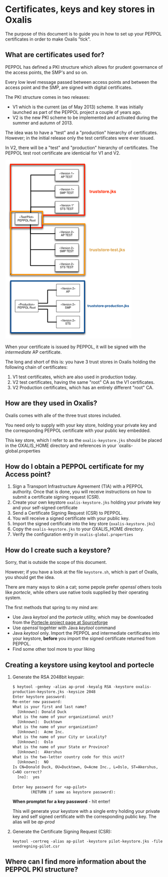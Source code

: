 # Certificates, keys and key stores in Oxalis

The purpose of this document is to guide you in how to set up your PEPPOL certificates in order to make Oxalis "tick".

## What are certificates used for?

PEPPOL has defined a PKI structure which allows for prudent governance of the access points, the SMP's and so on.

Every low level message passed between access points and between the access point and the SMP, are signed with digital certificates.

The PKI structure comes in two releases:

* V1 which is the current (as of May 2013) scheme. It was initially launched as part of the PEPPOL project a couple of
years ago.
* V2 is the new PKI scheme to be implemented and activated during the summer and autumn of 2013.

The idea was to have a "test" and a "production" hierarchy of certificates. However; in the initial release only
 the test certificates were ever issued.

In V2, there will be a "test" and "production" hierarchy of certificates. The PEPPOL test root certificate are identicial
  for V1 and V2.

![Truststore structure](illustrations/truststore.png)

When your certificate is issued by PEPPOL, it will be signed with the *intermediate* AP certificate.

The long and short of this is: you have 3 trust stores in Oxalis holding the following chain of certificates:

1. V1 test certificates, which are also used in production today.
1. V2 test certificates, having the same "root" CA as the V1 certificates.
1. V2 Production certificates, which has an entirely different "root" CA.

## How are they used in Oxalis?

Oxalis comes with alle of the three trust stores included.

You need only to supply with your key store, holding your private key and the corresponding PEPPOL certificate with your public key embedded.

This key store, which I refer to as the `oxalis-keystore.jks` should be placed in the OXALIS_HOME directory and references in your `oxalis-global.properties

## How do I obtain a PEPPOL certificate for my Access point?

1. Sign a Transport Infrastructure Agreement (TIA) with a PEPPOL authority. Once that is done, you will receive instructions on how
to submit a certificate signing request (CSR).
1. Create your own keystore `oxalis-keystore.jks` holding your private key and your self-signed certificate
1. Send a Certificate Signing Request (CSR) to PEPPOL.
1. You will receive a signed certificate with your public key.
1. Import the signed certificate into the key store (`oxalis-keystore.jks`)
1. Copy the `oxalis-keystore.jks` to your OXALIS_HOME directory.
1. Verify the configuration entry in `oxalis-global.properties`

## How do I create such a keystore?

Sorry, that is outside the scope of this document.

  However; if you have a look at the file `keystore.sh`, which is part of Oxalis, you should get the idea.

  There are many ways to skin a cat; some pepole prefer *openssl* others tools like *portecle*, while others use native tools supplied
  by their operating system.

  The first methods that spring to my mind are:

  * Use Java *keytool* and the *portecle* utility, which may be downloaded from the [Portecle project page at Sourceforge](http://sourceforge.net/projects/portecle/)
  * Use *openssl* togehter with Java *keytool* command
  * Java *keytool* only.
  Import the PEPPOL and intermediate certificates into your keystore, **before** you import the signed certificate returned from PEPPOL.
  * Find some other tool more to your liking

## Creating a keystore using keytool and portecle

  1. Generate the RSA 2048bit keypair:

     ```
     $ keytool -genkey -alias ap-prod -keyalg RSA -keystore oxalis-production-keystore.jks -keysize 2048
     Enter keystore password:
     Re-enter new password:
     What is your first and last name?
       [Unknown]: Donald Duck
     What is the name of your organizational unit?
       [Unknown]:  Ducktown
     What is the name of your organization?
       [Unknown]:  Acme Inc.
     What is the name of your City or Locality?
       [Unknown]:  Oslo
     What is the name of your State or Province?
       [Unknown]:  Akershus
     What is the two-letter country code for this unit?
       [Unknown]:  NO
     Is CN=Donald Duck, OU=Ducktown, O=Acme Inc., L=Oslo, ST=Akershus, C=NO correct?
       [no]:  yes

     Enter key password for <ap-pilot>
             (RETURN if same as keystore password):
     ```
     **When promptet for a key password** - hit enter!

     This will generate your keystore with a single entry holding your private key and self signed certificate with the corresponding public key.
     The alias will be *ap-prod*

  1. Generate the Certificate Signing Request (CSR):

     ```
     keytool -certreq -alias ap-pilot -keystore pilot-keystore.jks -file sendregning-pilot.csr
     ```



## Where can I find more information about the PEPPOL PKI structure?

<to be done>



